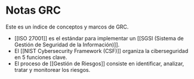 # Notas GRC

Este es un índice de conceptos y marcos de GRC.

- [[ISO 27001]] es el estándar para implementar un [[SGSI (Sistema de Gestión de Seguridad de la Información)]].
- El [[NIST Cybersecurity Framework (CSF)]] organiza la ciberseguridad en 5 funciones clave.
- El proceso de [[Gestión de Riesgos]] consiste en identificar, analizar, tratar y monitorear los riesgos.